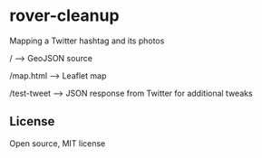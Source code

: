 # rover-cleanup

Mapping a Twitter hashtag and its photos

/ --> GeoJSON source

/map.html --> Leaflet map

/test-tweet --> JSON response from Twitter for additional tweaks

## License

Open source, MIT license
